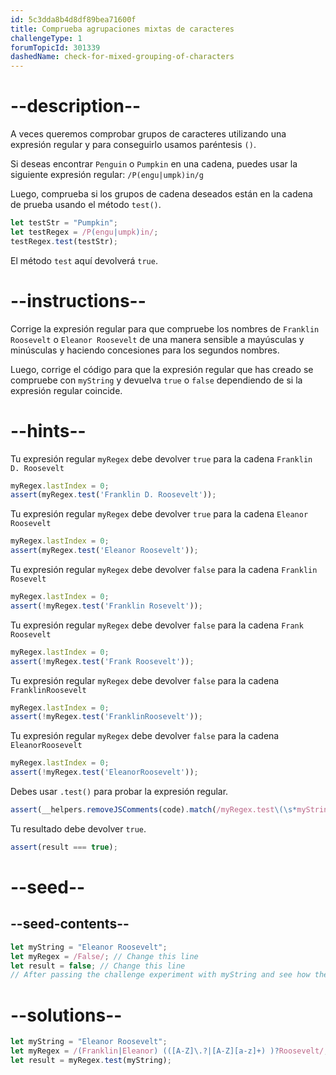 ```yaml
---
id: 5c3dda8b4d8df89bea71600f
title: Comprueba agrupaciones mixtas de caracteres
challengeType: 1
forumTopicId: 301339
dashedName: check-for-mixed-grouping-of-characters
---
```


# --description--

A veces queremos comprobar grupos de caracteres utilizando una expresión regular y para conseguirlo usamos paréntesis `()`.

Si deseas encontrar `Penguin` o `Pumpkin` en una cadena, puedes usar la siguiente expresión regular: `/P(engu|umpk)in/g`

Luego, comprueba si los grupos de cadena deseados están en la cadena de prueba usando el método `test()`.

```js
let testStr = "Pumpkin";
let testRegex = /P(engu|umpk)in/;
testRegex.test(testStr);
```

El método `test` aquí devolverá `true`.

# --instructions--

Corrige la expresión regular para que compruebe los nombres de `Franklin Roosevelt` o `Eleanor Roosevelt` de una manera sensible a mayúsculas y minúsculas y haciendo concesiones para los segundos nombres.

Luego, corrige el código para que la expresión regular que has creado se compruebe con `myString` y devuelva `true` o `false` dependiendo de si la expresión regular coincide.

# --hints--

Tu expresión regular `myRegex` debe devolver `true` para la cadena `Franklin D. Roosevelt`

```js
myRegex.lastIndex = 0;
assert(myRegex.test('Franklin D. Roosevelt'));
```

Tu expresión regular `myRegex` debe devolver `true` para la cadena `Eleanor Roosevelt`

```js
myRegex.lastIndex = 0;
assert(myRegex.test('Eleanor Roosevelt'));
```

Tu expresión regular `myRegex` debe devolver `false` para la cadena `Franklin Rosevelt`

```js
myRegex.lastIndex = 0;
assert(!myRegex.test('Franklin Rosevelt'));
```

Tu expresión regular `myRegex` debe devolver `false` para la cadena `Frank Roosevelt`

```js
myRegex.lastIndex = 0;
assert(!myRegex.test('Frank Roosevelt'));
```

Tu expresión regular `myRegex` debe devolver `false` para la cadena `FranklinRoosevelt`

```js
myRegex.lastIndex = 0;
assert(!myRegex.test('FranklinRoosevelt'));
```

Tu expresión regular `myRegex` debe devolver `false` para la cadena `EleanorRoosevelt`

```js
myRegex.lastIndex = 0;
assert(!myRegex.test('EleanorRoosevelt'));
```

Debes usar `.test()` para probar la expresión regular.

```js
assert(__helpers.removeJSComments(code).match(/myRegex.test\(\s*myString\s*\)/));
```

Tu resultado debe devolver `true`.

```js
assert(result === true);
```

# --seed--

## --seed-contents--

```js
let myString = "Eleanor Roosevelt";
let myRegex = /False/; // Change this line
let result = false; // Change this line
// After passing the challenge experiment with myString and see how the grouping works
```

# --solutions--

```js
let myString = "Eleanor Roosevelt";
let myRegex = /(Franklin|Eleanor) (([A-Z]\.?|[A-Z][a-z]+) )?Roosevelt/;
let result = myRegex.test(myString);
```
